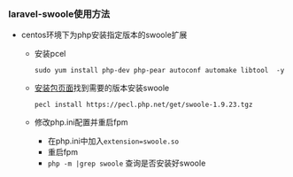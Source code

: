### laravel-swoole使用方法

- centos环境下为php安装指定版本的swoole扩展
  
  - 安装pcel
    ```shell
    sudo yum install php-dev php-pear autoconf automake libtool  -y 
    ```

  - [安装包页面](https://pecl.php.net/package/swoole)找到需要的版本安装swoole
    ```shell
    pecl install https://pecl.php.net/get/swoole-1.9.23.tgz
    ```

  - 修改php.ini配置并重启fpm
  
    - 在php.ini中加入`extension=swoole.so`
    - 重启fpm
    - `php -m |grep swoole` 查询是否安装好swoole
